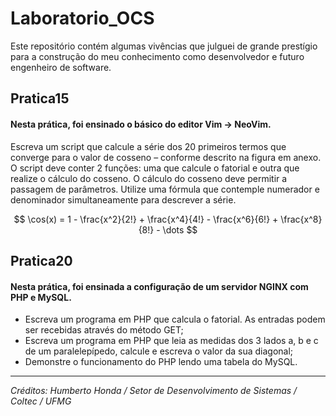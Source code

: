 # Laboratorio_OCS
Este repositório contém algumas vivências que julguei de grande prestígio para a construção do meu conhecimento como desenvolvedor e futuro engenheiro de software.

## Pratica15
#### Nesta prática, foi ensinado o básico do editor Vim -> NeoVim.
Escreva um script que calcule a série dos 20 primeiros termos que converge para o valor de cosseno – conforme descrito na figura em anexo. O script deve conter 2 funções: uma que calcule o fatorial e outra que realize o cálculo do cosseno. O cálculo do cosseno deve permitir a passagem de parâmetros.
Utilize uma fórmula que contemple numerador e denominador simultaneamente para descrever a série.

$$
\cos(x) = 1 - \frac{x^2}{2!} + \frac{x^4}{4!} - \frac{x^6}{6!} + \frac{x^8}{8!} - \dots
$$
## Pratica20
#### Nesta prática, foi ensinada a configuração de um servidor NGINX com PHP e MySQL.
- Escreva um programa em PHP que calcula o fatorial. As entradas podem ser recebidas através do método GET;
- Escreva um programa em PHP que leia as medidas dos 3 lados a, b e c de um paralelepípedo, calcule e escreva o valor da sua diagonal;
- Demonstre o funcionamento do PHP lendo uma tabela do MySQL.
<hr>

*Créditos: Humberto Honda / Setor de Desenvolvimento de Sistemas / Coltec / UFMG*